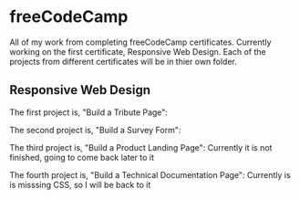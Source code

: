 # freeCodeCamp
All of my work from completing freeCodeCamp certificates.
Currently working on the first certificate, Responsive Web Design.
Each of the projects from different certificates will be in thier own folder.

## Responsive Web Design
The first project is, "Build a Tribute Page":

The second project is, "Build a Survey Form":

The third project is, "Build a Product Landing Page":
    Currently it is not finished, going to come back later to it

The fourth project is, "Build a Technical Documentation Page":
    Currently is is misssing CSS, so I will be back to it
